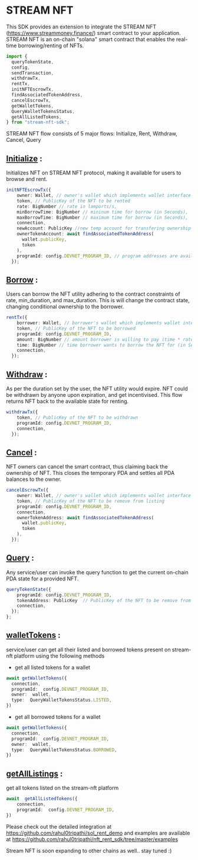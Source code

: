 
# STREAM NFT

This SDK provides an extension to integrate the STREAM NFT (https://www.streammoney.finance/) smart contract to your application. STREAM NFT is an on-chain "solana" smart contract that enables the real-time borrowing/renting of NFTs.
```js
import {
  queryTokenState,
  config,
  sendTransaction,
  withdrawTx,
  rentTx,
  initNFTEscrowTx,
  findAssociatedTokenAddress,
  cancelEscrowTx,
  getWalletTokens,
  QueryWalletTokensStatus,
  getAllListedTokens,
} from "stream-nft-sdk";
```

STREAM NFT flow consists of 5 major flows: Initialize, Rent, Withdraw, Cancel, Query

## [Initialize](https://github.com/rahul0tripathi/nft_rent_sdk/blob/a2b0df4dd2baee8d86310fd9a188791e570cb09f/src/actions/init.ts#L30) :
Initializes NFT on STREAM NFT protocol, making it available for users to browse and rent.
```ts
initNFTEscrowTx({
    owner: Wallet, // owner's wallet which implements wallet interface  
    token, // PublicKey of the NFT to be rented
    rate: BigNumber // rate in lamports/s,
    minBorrowTime: BigNumber // mininum time for borrow (in Seconds),
    maxBorrowTime: BigNumber // maximum time for borrow (in Seconds),
    connection,
    newAccount: PublicKey //new temp account for transfering ownership to PDA (TO BE DEPRECATED),
    ownerTokenAccount: await findAssociatedTokenAddress(
      wallet.publicKey,
      token
    ),
    programId: config.DEVNET_PROGRAM_ID, // program addresses are available in config
  });
```
 
## [Borrow](https://github.com/rahul0tripathi/nft_rent_sdk/blob/a2b0df4dd2baee8d86310fd9a188791e570cb09f/src/actions/rent.ts#L19) :
Users can borrow the NFT utility adhering to the contract constraints of rate, min_duration, and max_duration. This is will change the contract state, changing conditional ownership to the borrower.
```ts
rentTx({
    borrower: Wallet, // borrower's wallet which implements wallet interface
	token, // PublicKey of the NFT to be borrowed
    programId: config.DEVNET_PROGRAM_ID,
    amount: BigNumber // amount borrower is willing to pay (time * rate)[lamports],
    time: BigNumber // time borrower wants to borrow the NFT for (in Seconds),
    connection,
  });
```

## [Withdraw](https://github.com/rahul0tripathi/nft_rent_sdk/blob/a2b0df4dd2baee8d86310fd9a188791e570cb09f/src/actions/withdraw.ts#L15) :
As per the duration set by the user, the NFT utility would expire. NFT could be withdrawn by anyone upon expiration, and get incentivised. This flow returns NFT back to the available state for renting.
```ts
withdrawTx({
    token, // PublicKey of the NFT to be withdrawn
    programId: config.DEVNET_PROGRAM_ID,
    connection,
  });
```

## [Cancel](https://github.com/rahul0tripathi/nft_rent_sdk/blob/a2b0df4dd2baee8d86310fd9a188791e570cb09f/src/actions/cancel.ts#L17) :
NFT owners can cancel the smart contract, thus claiming back the ownership of NFT. This closes the temporary PDA and settles all PDA balances to the owner.
```ts
cancelEscrowTx({
    owner: Wallet, // owner's wallet which implements wallet interface  
    token, // PublicKey of the NFT to be remove from listing
    programId: config.DEVNET_PROGRAM_ID,
    connection,
    ownerTokenAddress: await findAssociatedTokenAddress(
      wallet.publicKey,
      token
    ),
  });
```

## [Query](https://github.com/rahul0tripathi/nft_rent_sdk/blob/a2b0df4dd2baee8d86310fd9a188791e570cb09f/src/actions/query.ts#L10) :
Any service/user can invoke the query function to get the current on-chain PDA state for a provided NFT.
```ts
queryTokenState({
    programId: config.DEVNET_PROGRAM_ID,
    tokenAddress: PublicKey  // PublicKey of the NFT to be remove from listing,
    connection,
  });
};
```
## [walletTokens](https://github.com/rahul0tripathi/nft_rent_sdk/blob/a2b0df4dd2baee8d86310fd9a188791e570cb09f/src/actions/query.ts#L10) :
service/user can get all their listed and borrowed tokens present on stream-nft platform using the following methods

 - get all listed tokens for a wallet
```ts
await getWalletTokens({
  connection,
  programId:  config.DEVNET_PROGRAM_ID,
  owner:  wallet,
  type:  QueryWalletTokensStatus.LISTED,
})
```
- get all borrowed tokens for a wallet
```ts
await getWalletTokens({
  connection,
  programId:  config.DEVNET_PROGRAM_ID,
  owner:  wallet,
  type:  QueryWalletTokensStatus.BORROWED,
})
```
## [getAllListings](https://github.com/rahul0tripathi/nft_rent_sdk/blob/a2b0df4dd2baee8d86310fd9a188791e570cb09f/src/actions/query.ts#L10) :
get all tokens listed on the stream-nft platform
```ts
await  getAllListedTokens({
	connection,
	programId:  config.DEVNET_PROGRAM_ID,
})
```


Please check out the detailed integration at https://github.com/rahul0tripathi/sol_rent_demo and examples are available at https://github.com/rahul0tripathi/nft_rent_sdk/tree/master/examples

Stream NFT is soon expanding to other chains as well.. stay tuned :)
